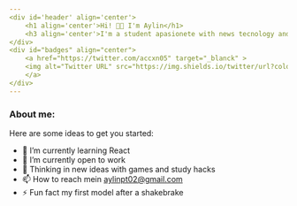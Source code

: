 ```yaml
---
<div id='header' align='center'>
    <h1 align='center'>Hi! 👋🏽 I'm Aylin</h1>
    <h3 align='center'>I'm a student apasionete with news tecnology and looking for develop my avalities </h3>
</div>  
<div id="badges" align="center">
    <a href="https://twitter.com/accxn05" target="_blanck" >
    <img alt="Twitter URL" src="https://img.shields.io/twitter/url?color=BLUE&logo=twitter&logoColor=TWITTER&style=plastic&url=https%3A%2F%2Ftwitter.com%2Faccxn05" ></img>
    </a>
</div>  
---
```


### About me:
Here are some ideas to get you started:

- 🔭 I’m currently learning React
- 🌱 I’m currently open to work
- 💬 Thinking in new ideas with games and study hacks 
- 📫 How to reach mein aylinpt02@gmail.com
- ⚡ Fun fact my first model after a shakebrake


